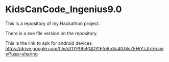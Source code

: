 # KidsCanCode_Ingenius9.0
This is a repository of my Hackathon project.

There is a exe file version on the repository.

This is the link to apk for android devices https://drive.google.com/file/d/1YPt95PQDYtFfp8n3c4tU8sZEHiYzJhTe/view?usp=sharing
